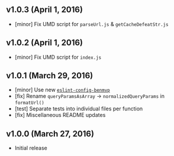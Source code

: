## v1.0.3 (April 1, 2016)
- [minor] Fix UMD script for `parseUrl.js` & `getCacheDefeatStr.js`

## v1.0.2 (April 1, 2016)
- [minor] Fix UMD script for `index.js`

## v1.0.1 (March 29, 2016)
- [minor] Use new [`eslint-config-benmvp`](https://github.com/benmvp/eslint-config-benmvp)
- [fix] Rename `queryParamsAsArray` -> `normalizedQueryParams` in `formatUrl()`
- [test] Separate tests into individual files per function
- [fix] Miscellaneous README updates

## v1.0.0 (March 27, 2016)
- Initial release
